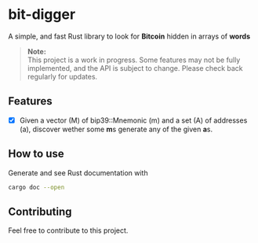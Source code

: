 # bit-digger
A simple, and fast Rust library to look for **Bitcoin** hidden in arrays of **words**

> **Note:**  
> This project is a work in progress. Some features may not be fully implemented, and the API is subject to change. Please check back regularly for updates.

## Features
- [x] Given a vector (M) of bip39::Mnemonic (m) and a set (A) of addresses (a), discover wether some **m**s generate any of the given **a**s.

## How to use
Generate and see Rust documentation with
```sh
cargo doc --open
```

## Contributing
Feel free to contribute to this project.